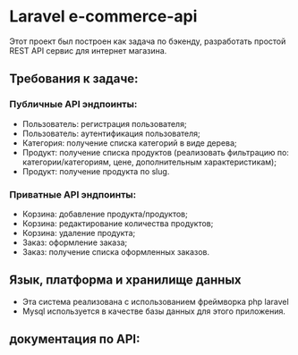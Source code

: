 # Laravel e-commerce-api

Этот проект был построен как задача по бэкенду, разработать простой  REST API сервис для интернет магазина.

## Требования к задаче:
### Публичные API эндпоинты:
- Пользователь: регистрация пользователя;
- Пользователь: аутентификация пользователя;
- Категория: получение списка категорий в виде дерева;
- Продукт: получение списка продуктов (реализовать фильтрацию по: категории/категориям, цене, дополнительным характеристикам);
- Продукт: получение продукта по slug.
### Приватные API эндпоинты:
- Корзина: добавление продукта/продуктов;
- Корзина: редактирование количества продуктов;
- Корзина: удаление продукта;
- Заказ: оформление заказа;
- Заказ: получение списка оформленных заказов.

## Язык, платформа и хранилище данных
- Эта система реализована с использованием фреймворка php laravel
- Mysql используется в качестве базы данных для этого приложения.

## документация по API:



